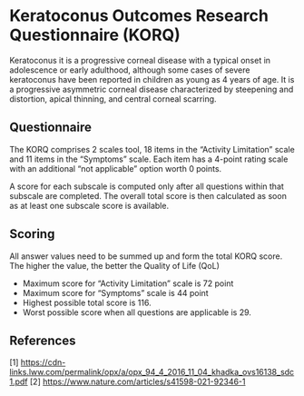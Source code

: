 # Keratoconus Outcomes Research Questionnaire (KORQ)

Keratoconus it is a progressive corneal disease with a typical onset in adolescence or early adulthood, although some cases of severe keratoconus have been reported in children as young as 4 years of age. It is a progressive asymmetric corneal disease characterized by steepening and distortion, apical thinning, and central corneal scarring. 

## Questionnaire

The KORQ comprises 2 scales tool, 18 items in the “Activity Limitation” scale and 11 items in the “Symptoms” scale. Each item has a 4-point rating scale with an additional “not applicable” option worth 0 points.

A score for each subscale is computed only after all questions within that subscale are completed. The overall total score is then calculated as soon as at least one subscale score is available.

## Scoring

All answer values need to be summed up and form the total KORQ score. The higher the value, the better the Quality of Life (QoL)
- Maximum score for “Activity Limitation” scale is 72 point
- Maximum score for “Symptoms” scale is 44 point
- Highest possible total score is 116. 
- Worst possible score when all questions are applicable is 29.

## References

[1] https://cdn-links.lww.com/permalink/opx/a/opx_94_4_2016_11_04_khadka_ovs16138_sdc1.pdf
[2] https://www.nature.com/articles/s41598-021-92346-1
